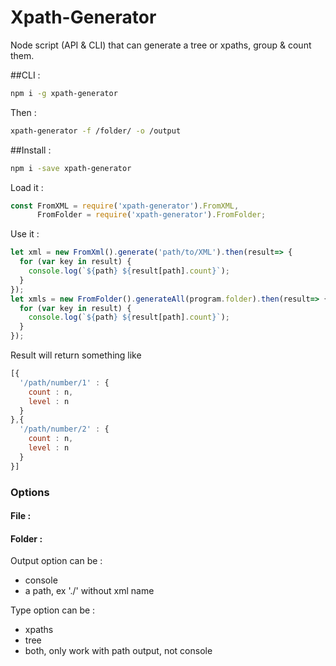 Xpath-Generator
=====

Node script (API & CLI) that can generate a tree or xpaths, group & count them.

##CLI :
```sh
npm i -g xpath-generator
```

Then : 
```sh
xpath-generator -f /folder/ -o /output
```

##Install :
```sh
npm i -save xpath-generator
```

Load it :

```js
const FromXML = require('xpath-generator').FromXML,
      FromFolder = require('xpath-generator').FromFolder;     
```

Use it :
```js
let xml = new FromXml().generate('path/to/XML').then(result=> {
  for (var key in result) {
    console.log(`${path} ${result[path].count}`);
  }
});
let xmls = new FromFolder().generateAll(program.folder).then(result=> {
  for (var key in result) {
    console.log(`${path} ${result[path].count}`);
  }
});
```   

Result will return something like 

```js
[{
  '/path/number/1' : {
    count : n,
    level : n
  }
},{
  '/path/number/2' : {
    count : n,
    level : n
  }
}]
```


### Options

#### File : 

#### Folder :
Output option can be : 

- console
- a path, ex './' without xml name 

Type option can be :

- xpaths
- tree
- both, only work with path output, not console

